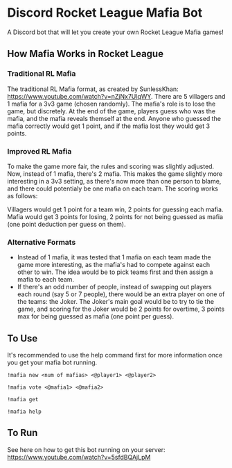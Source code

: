 # Discord Rocket League Mafia Bot
A Discord bot that will let you create your own Rocket League Mafia games!

## How Mafia Works in Rocket League

### Traditional RL Mafia
The traditional RL Mafia format, as created by SunlessKhan: https://www.youtube.com/watch?v=nZjNx7UlqWY.
There are 5 villagers and 1 mafia for a 3v3 game (chosen randomly). The mafia's role is to lose the game, but discretely.
At the end of the game, players guess who was the mafia, and the mafia reveals themself at the end. Anyone who guessed the mafia
correctly would get 1 point, and if the mafia lost they would get 3 points.

### Improved RL Mafia
To make the game more fair, the rules and scoring was slightly adjusted. Now, instead of 1 mafia, there's 2 mafia.
This makes the game slightly more interesting in a 3v3 setting, as there's now more than one person to blame, and there
could potentialy be one mafia on each team. The scoring works as follows:

Villagers would get 1 point for a team win, 2 points for guessing each mafia.
Mafia would get 3 points for losing, 2 points for not being guessed as mafia (one point deduction per guess on them).

### Alternative Formats
- Instead of 1 mafia, it was tested that 1 mafia on each team made the game more interesting, as the mafia's had to compete against
each other to win. The idea would be to pick teams first and then assign a mafia to each team.
- If there's an odd number of people, instead of swapping out players each round (say 5 or 7 people), there would be an extra player on
one of the teams: the Joker. The Joker's main goal would be to try to tie the game, and scoring for the Joker would be
2 points for overtime, 3 points max for being guessed as mafia (one point per guess).

## To Use
It's recommended to use the help command first for more information once you get your mafia bot running.

`!mafia new <num of mafias> <@player1> <@player2>`

`!mafia vote <@mafia1> <@mafia2>`

`!mafia get`

`!mafia help`

## To Run

See here on how to get this bot running on your server:
https://www.youtube.com/watch?v=5sfdBQAjLpM
